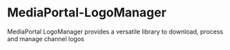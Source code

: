 MediaPortal-LogoManager
=======================

MediaPortal LogoManager provides a versatile library to download, process and manage channel logos

